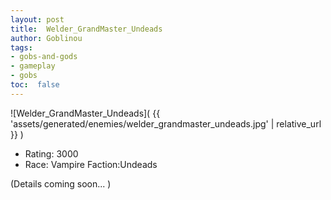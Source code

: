 ```yaml
---
layout: post
title:  Welder_GrandMaster_Undeads
author: Goblinou
tags:
- gobs-and-gods
- gameplay
- gobs
toc:  false
---
```


![Welder_GrandMaster_Undeads]( {{ 'assets/generated/enemies/welder_grandmaster_undeads.jpg' | relative_url }} )
- Rating: 3000
- Race: Vampire  Faction:Undeads

(Details coming soon... )